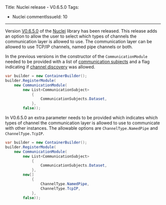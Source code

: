 Title: Nuclei release - V0.6.5.0
Tags:
  - Nuclei
commentIssueId: 10
---

Version [V0.6.5.0](https://github.com/pvandervelde/Nuclei/releases/tag/V0.6.5.0) of the [Nuclei](/projects/nuclei.html) library has been released. This release adds an option to allow the user to select which
types of channels the communication layer is allowed to use. The communication layer can be allowed to use TCP/IP channels, named pipe channels or both.

In the previous versions in the constructor of the `CommunicationModule` needed to be provided with a
list of [communication subjects](https://github.com/pvandervelde/Nuclei/wiki/Nuclei.Communication#communicationsubject) and a flag indicating if [channel discovery](https://github.com/pvandervelde/Nuclei/wiki/Nuclei.Communication#endpoints-and-their-discovery) was allowed.

``` cs
var builder = new ContainerBuilder();
builder.RegisterModule(
    new CommunicationModule(
        new List<CommunicationSubject>
            {
                CommunicationSubjects.Dataset,
            },
        false));
```

In V0.6.5.0 an extra parameter needs to be provided which indicates which types of channel the communication layer is allowed to use to communicate with other instances. The allowable options are `ChannelType.NamedPipe` and `ChannelType.TcpIP`.

``` cs
var builder = new ContainerBuilder();
builder.RegisterModule(
    new CommunicationModule(
        new List<CommunicationSubject>
            {
                CommunicationSubjects.Dataset,
            },
        new[]
            {
                ChannelType.NamedPipe,
                ChannelType.TcpIP,
            },
        false));
```

